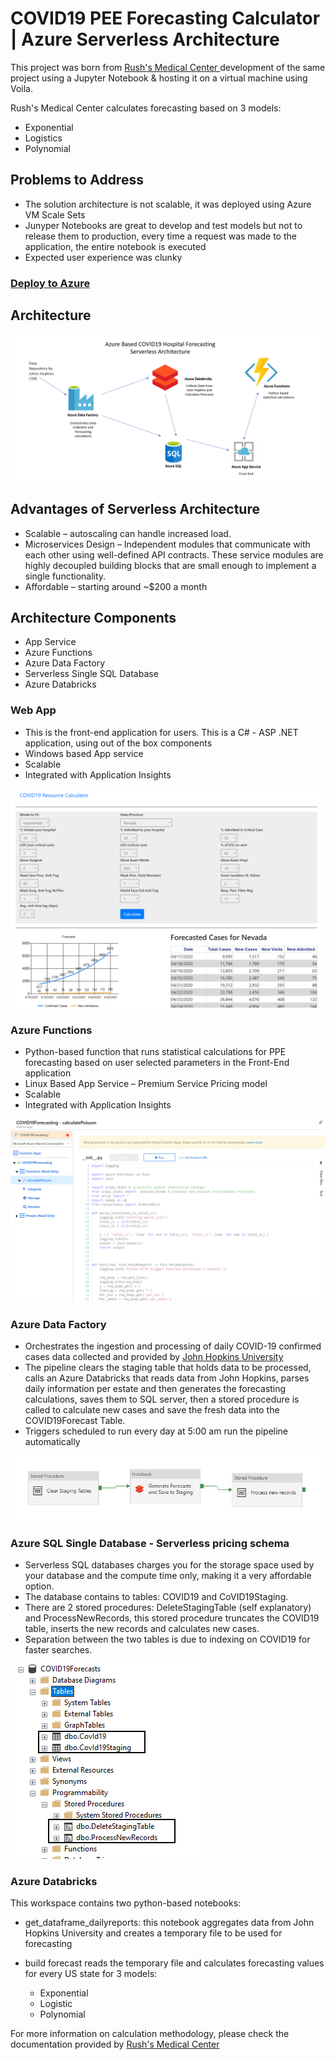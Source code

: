 # COVID19 PEE Forecasting Calculator | Azure Serverless Architecture

This project was born from <a href="https://webalyticos.home.blog/2020/03/24/covd19forecast/" target="_blank"> Rush's Medical Center </a> development of the same project using a Jupyter Notebook & hosting it on a virtual machine using Voila.

Rush's Medical Center calculates forecasting based on 3 models:

* Exponential
* Logistics
* Polynomial

## Problems to Address

* The solution architecture is not scalable, it was deployed using Azure VM Scale Sets
* Junyper Notebooks are great to develop and test models but not to release them to production, every time a request was made to the application, the entire notebook is executed
* Expected user experience was clunky

### [Deploy to Azure](deploy/deploy.md)

## Architecture

![Architecture](media/architecture.png)

## Advantages of Serverless Architecture

* Scalable – autoscaling can handle increased load.
* Microservices Design – Independent modules that communicate with each other using well-defined API contracts. These service modules are highly decoupled building blocks that are small enough to implement a single functionality.
* Affordable – starting around ~$200 a month

## Architecture Components

* App Service
* Azure Functions
* Azure Data Factory
* Serverless Single SQL Database
* Azure Databricks

### Web App

* This is the front-end application for users. This is a C# - ASP .NET application, using out of the box components
* Windows based App service
* Scalable
* Integrated with Application Insights

![Architecture](media/frontend.png)

### Azure Functions

* Python-based function that runs statistical calculations for PPE forecasting based on user selected parameters in the Front-End application
* Linux Based App Service – Premium Service Pricing model
* Scalable
* Integrated with Application Insights

![Architecture](media/functions.png)

### Azure Data Factory

* Orchestrates the ingestion and processing of daily COVID-19 confirmed cases data collected and provided by [John Hopkins University](https://raw.githubusercontent.com/CSSEGISandData/COVID-19/master/csse_covid_19_data/csse_covid_19_daily_reports/)
* The pipeline clears the staging table that holds data to be processed, calls an Azure Databricks that reads data from John Hopkins, parses daily information per estate and then generates the forecasting calculations, saves them to SQL server, then a stored procedure is called to calculate new cases and save the fresh data into the COVID19Forecast Table.
* Triggers scheduled to run every day at 5:00 am run the pipeline automatically

![Architecture](media/pipeline.png)

### Azure SQL Single Database - Serverless pricing schema

* Serverless SQL databases charges you for the storage space used by your database and the compute time only, making it a very affordable option.
* The database contains to tables: COVID19 and CoVID19Staging. 
* There are 2 stored procedures: DeleteStagingTable (self explanatory) and ProcessNewRecords, this stored procedure truncates the COVID19 table, inserts the new records and calculates new cases.
* Separation between the two tables is due to indexing on COVID19 for faster searches.

![Architecture](media/databaseschema.png)

### Azure Databricks

This workspace contains two python-based notebooks:

* get_dataframe_dailyreports: this notebook aggregates data from John Hopkins University and creates a temporary file to be used for forecasting

* build forecast reads the temporary file and calculates forecasting values for every US state for 3 models:
   * Exponential
   * Logistic
   * Polynomial
   
 For more information on calculation methodology, please check the documentation provided by <a href="https://webalyticos.home.blog/2020/03/24/covd19forecast/" target="_blank"> Rush's Medical Center </a>
